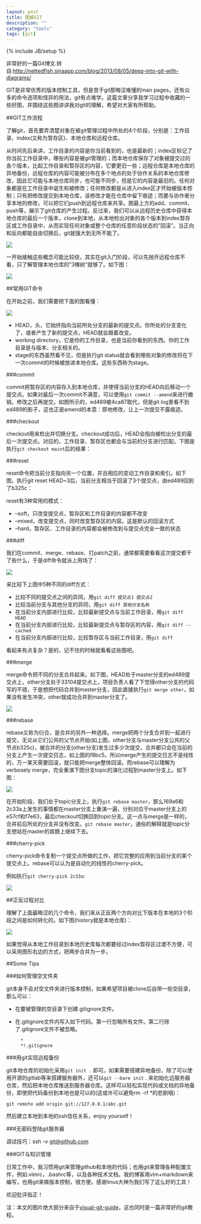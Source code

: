 ```yaml
---
layout: post
title: 图解GIT
description: ""
category: "tools"
tags: [git]
---
```

{% include JB/setup %}

非常好的一篇Git博文.转自:http://nettedfish.sinaapp.com/blog/2013/08/05/deep-into-git-with-diagrams/

GIT是非常优秀的版本控制工具，但是苦于git那晦涩难懂的man pages，还有众多的命令选项和怪异的用法，git有点难学。这篇文章分享我学习过程中收藏的一些好图，并围绕这些图讲讲我对git的理解，希望对大家有所帮助。

##GIT工作流程

了解git，首先要弄清楚对象在被git管理过程中所处的4个阶段，分别是：工作目录、index(又称为暂存区)、本地仓库和远程仓库。

从时间先后来讲，工作目录的内容是你当前看到的，也是最新的；index区标记了你当前工作目录中，哪些内容是被git管理的；而本地仓库保存了对象被提交过的各个版本，比起工作目录和暂存区的内容，它要更旧一些；远程仓库是本地仓库的异地备份，远程仓库的内容可能被分布在多个地点的处于协作关系的本地仓库修改，因此它可能与本地仓库同步，也可能不同步，但是它的内容是最旧的。任何对象都是在工作目录中诞生和被修改；任何修改都是从进入index区才开始被版本控制；只有把修改提交到本地仓库，该修改才能在仓库中留下痕迹；而要与协作者分享本地的修改，可以把它们push到远程仓库来共享。图最上方的add、commit、push等，展示了git仓库的产生过程。反过来，我们可以从远程历史仓库中获得本地仓库的最后一个版本，clone到本地，从本地检出对象的各个版本到index暂存区或工作目录中，从而实现任何对象或整个仓库的任意阶段状态的”回滚”。当正向和反向都能自由切换后，git就强大到无所不能了。

![](/images/git-study1.png)

一开始接触这些概念可能比较绕，其实在git入门阶段，可以先抛开远程仓库不看，只了解管理本地仓库的”3棵树”就够了。如下图：

![](/images/git-study2.png)

##常用GIT命令

在开始之前，我们需要把下面的图看懂：

![](/images/git-study3.png)

* HEAD，头，它始终指向当前所处分支的最新的提交点。你所处的分支变化了，或者产生了新的提交点，HEAD就会跟着改变。
* working directory，它是你的工作目录，也是当前你看到的东西。你的工作目录是与版本、分支相关的。
* stage的东西虽然看不见，但是执行git status就会看到哪些对象的修改将在下一次commit的时候被放进本地仓库。这些东西称为stage。

###commit

commit把暂存区的内容存入到本地仓库，并使得当前分支的HEAD向后移动一个提交点。如果对最后一次commit不满意，可以使用`git commit --amend`来进行撤销，修改之后再提交。如图所示的，ed489被4ca87取代，但是git log里看不到ed489的影子，这也正是amend的本意：原地修改，让上一次提交不露痕迹。

###checkout

checkout用来检出并切换分支。checkout成功后，HEAD会指向被检出分支的最后一次提交点。对应的，工作目录、暂存区也都会与当前的分支进行匹配。下图是执行`git checkout maint`后的结果：

###reset

reset命令把当前分支指向另一个位置，并且相应的变动工作目录和索引。如下图，执行git reset HEAD~3后，当前分支相当于回滚了3个提交点，由ed489回到了b325c：

reset有3种常用的模式：

* –soft，只改变提交点，暂存区和工作目录的内容都不改变
* –mixed，改变提交点，同时改变暂存区的内容。这是默认的回滚方式
* –hard，暂存区、工作目录的内容都会被修改到与提交点完全一致的状态

###diff

我们在commit、merge、rebase、打patch之前，通常都需要看看这次提交都干了些什么，于是diff命令就派上用场了：

![](/images/git-study4.png)

来比较下上图中5种不同的diff方式：


* 比较不同的提交点之间的异同，用`git diff 提交点1 提交点2`
* 比较当前分支与其他分支的异同，用`git diff 其他分支名称`
* 在当前分支内部进行比较，比较最新提交点与当前工作目录，用`git diff HEAD`
* 在当前分支内部进行比较，比较最新提交点与暂存区的内容，用`git diff --cached`
* 在当前分支内部进行比较，比较暂存区与当前工作目录，用`git diff`

看起来有点复杂？是的，记不住的时候就看看这些图吧。

###merge

merge命令把不同的分支合并起来。如下图，HEAD处于master分支的ed489提交点上，other分支处于33104提交点上，项目负责人看了下觉得other分支的代码写的不错，于是想把代码合并到master分支，因此直接执行`git merge other`，如果没有发生冲突，other就成功合并到master分支了。

![](/images/git-study5.png)

###rebase

rebase又称为衍合，是合并的另外一种选择。merge把两个分支合并到一起进行提交，无论从它们公共的父节点开始(如上图，other分支与master分支公共的父节点b325c)，被合并的分支(other分支)发生过多少次提交，合并都只会在当前的分支上产生一次提交日志，如上图的f8bc5。所以merge产生的提交日志不是线性的，万一某天需要回滚，就只能把merge整体回滚。而rebase可以理解为verbosely merge，完全重演下图分支topic的演化过程到master分支上。如下图：

![](/images/git-study6.png)

在开始阶段，我们处于topic分支上，执行`git rebase master`，那么169a6和2c33a上发生的事情都在master分支上重演一遍，分别对应于master分支上的e57cf和f7e63，最后checkout切换回到topic分支。这一点与merge是一样的，合并前后所处的分支并没有改变。`git rebase master`，通俗的解释就是topic分支想站在master的肩膀上继续下去。

###cherry-pick

cherry-pick命令复制一个提交点所做的工作，把它完整的应用到当前分支的某个提交点上。rebase可以认为是自动化的线性的cherry-pick。 

例如执行`git cherry-pick 2c33a`:

![](/images/git-study7.png)

##正反过程对比

理解了上面最晦涩的几个命令，我们来从正反两个方向对比下版本在本地的3个阶段之间是如何转化的。如下图(history就是本地仓库)：

![](/images/git-study8.png)

如果觉得从本地工作目录到本地历史库每次都要经过index暂存区过渡不方便，可以采用图形右边的方式，把两步合并为一步。

##Some Tips

###如何管理空文件夹

git本身不会对空文件夹进行版本控制，如果希望项目被clone后自带一些空目录，那么可以：

* 在要被管理的空目录下创建.gitignore文件。
* 在.gitignore文件内写入如下代码。第一行忽略所有文件。第二行除了.gitignore文件不被忽略。 

        *
        *!.gitignore

###用git实现远程备份
        
git本地仓库的初始化采用`git init .` 即可。如果需要搭建异地备份，除了可以使用开源的gitlab等来搭建服务器外，还可以`git --bare init` . 来初始化远服务器仓库，然后把本地仓库推送到服务器仓库。这样可以轻松实现代码或文档的异地备份，即使把代码备份到本地也是可以的(这或许可以避免rm -rf *的悲剧哦)：

`git remote add origin git://127.0.0.1/abc.git`

然后建立本地到本地的ssh信任关系，enjoy yourself！

###无密码登陆git服务器

调试技巧：ssh -v git@github.com

###GIT与知识管理

日常工作中，我习惯用git来管理github和本地的代码；也用git来管理各种配置文件，例如.vimrc，.bashrc等，以及各种技术文档。我的博客用vim+markdown来编写，也用git来做版本控制，很方便。感谢linus大神为我们写了这么好的工具！

欢迎批评指正！

注：本文的图片绝大部分来自于[visual-git-guide](http://marklodato.github.io/visual-git-guide/index-en.html)，这也同时是一篇非常好的git教程。
